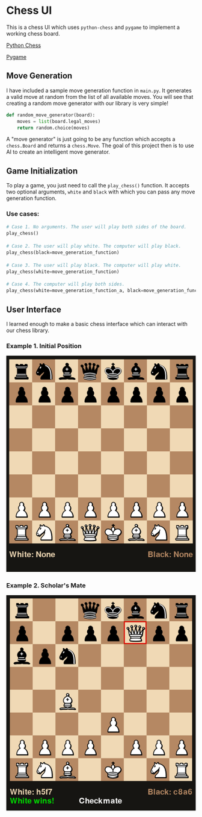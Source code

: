 # Chess UI

This is a chess UI which uses `python-chess` and `pygame` to implement a working chess board.

[Python Chess](https://python-chess.readthedocs.io/en/latest/)

[Pygame](https://www.pygame.org/docs/)

## Move Generation

I have included a sample move generation function in `main.py`. It generates a valid move at random from the list
of all available moves. You will see that creating a random move generator with our library is very simple!

```python
def random_move_generator(board):
    moves = list(board.legal_moves)
    return random.choice(moves)
```

A "move generator" is just going to be any function which accepts a `chess.Board` and returns a `chess.Move`.
The goal of this project then is to use AI to create an intelligent move generator.

## Game Initialization

To play a game, you just need to call the `play_chess()` function. It accepts two optional arguments,
`white` and `black` with which you can pass any move generation function.

### Use cases:
```python
# Case 1. No arguments. The user will play both sides of the board.
play_chess()

# Case 2. The user will play white. The computer will play black.
play_chess(black=move_generation_function)

# Case 3. The user will play black. The computer will play white.
play_chess(white=move_generation_function)

# Case 4. The computer will play both sides.
play_chess(white=move_generation_function_a, black=move_generation_function_b)
```


## User Interface

I learned enough to make a basic chess interface which can interact with our chess library.

### Example 1. Initial Position

![Initial Position](interface/images/initial_pos.png)

### Example 2. Scholar's Mate

![Fool's Mate](interface/images/scholars_mate.png)


